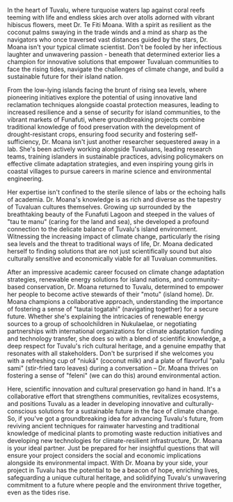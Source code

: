 In the heart of Tuvalu, where turquoise waters lap against coral reefs teeming with life and endless skies arch over atolls adorned with vibrant hibiscus flowers, meet Dr. Te Fiti Moana. With a spirit as resilient as the coconut palms swaying in the trade winds and a mind as sharp as the navigators who once traversed vast distances guided by the stars, Dr. Moana isn't your typical climate scientist. Don't be fooled by her infectious laughter and unwavering passion - beneath that determined exterior lies a champion for innovative solutions that empower Tuvaluan communities to face the rising tides, navigate the challenges of climate change, and build a sustainable future for their island nation.

From the low-lying islands facing the brunt of rising sea levels, where pioneering initiatives explore the potential of using innovative land reclamation techniques alongside coastal protection measures, leading to increased resilience and a sense of security for island communities, to the vibrant markets of Funafuti, where groundbreaking projects combine traditional knowledge of food preservation with the development of drought-resistant crops, ensuring food security and fostering self-sufficiency, Dr. Moana isn't just another researcher sequestered away in a lab. She's been actively working alongside Tuvaluans, leading research teams, training islanders in sustainable practices, advising policymakers on effective climate adaptation strategies, and even inspiring young girls in coastal villages to pursue careers in marine science and environmental engineering.

Her expertise isn't confined to the sterile silence of labs or the echoing halls of academia. Dr. Moana's knowledge is as rich and diverse as the tapestry of Tuvaluan cultures themselves. Growing up surrounded by the breathtaking beauty of the Funafuti Lagoon and steeped in the values of "tau te manu" (caring for the land and sea), she developed a profound connection to the delicate balance of Tuvalu's island environment. Witnessing the increasing impact of climate change, particularly the rising sea levels and the threat to traditional ways of life, Dr. Moana dedicated herself to finding solutions that are not just scientifically sound but also culturally sensitive and economically viable for all Tuvaluan communities.

After an impressive academic career focused on climate change adaptation strategies, renewable energy solutions for island nations, and community-based conservation, Dr. Moana returned to Tuvalu, determined to empower her people to become active stewards of their "motu" (island home). Dr. Moana champions a collaborative approach, understanding the importance of fostering a sense of "tautai togatahi" (navigating together) for a secure future. Whether she's explaining the intricacies of renewable energy sources to a group of schoolchildren in Nukulaelae, or negotiating partnerships with international organizations for climate adaptation funding and technology transfer, she does so with a blend of scientific knowledge, a deep respect for Tuvalu's rich cultural heritage, and a genuine empathy that resonates with all stakeholders. Don't be surprised if she welcomes you with a refreshing cup of "niukā" (coconut milk) and a plate of flavorful "palu sami" (stir-fried taro leaves) during a conversation – Dr. Moana thrives on fostering a sense of "feleni" (we can do this) around environmental action. 

Here, scientific innovation and cultural preservation go hand in hand. It's a collaborative effort that strengthens communities, revitalizes ecosystems, and positions Tuvalu as a leader in developing innovative and culturally-conscious solutions for a sustainable future in the face of climate change. So, if you've got a groundbreaking idea for advancing Tuvalu's future, from reviving ancient techniques for rainwater harvesting and traditional knowledge of medicinal plants to promoting waste reduction initiatives and developing new technologies for climate-resilient infrastructure, Dr. Moana is your ideal partner. Just be prepared for her insightful questions that will ensure your project considers the social and economic implications alongside its environmental impact. With Dr. Moana by your side, your project in Tuvalu has the potential to be a beacon of hope, enriching lives, safeguarding a unique cultural heritage, and solidifying Tuvalu's unwavering commitment to a future where people and the environment thrive together, even as the tides rise. 
